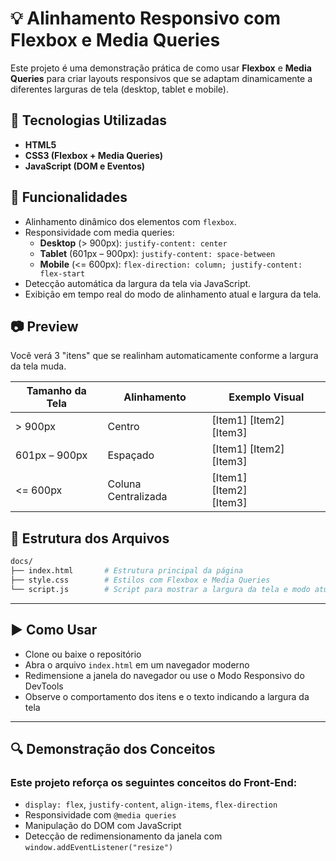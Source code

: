 # 💡 Alinhamento Responsivo com Flexbox e Media Queries

Este projeto é uma demonstração prática de como usar **Flexbox** e **Media Queries** para criar layouts responsivos que se adaptam dinamicamente a diferentes larguras de tela (desktop, tablet e mobile).

## 🧩 Tecnologias Utilizadas

- **HTML5**
- **CSS3 (Flexbox + Media Queries)**
- **JavaScript (DOM e Eventos)**

## 📱 Funcionalidades

- Alinhamento dinâmico dos elementos com `flexbox`.
- Responsividade com media queries:
  - **Desktop** (> 900px): `justify-content: center`
  - **Tablet** (601px – 900px): `justify-content: space-between`
  - **Mobile** (<= 600px): `flex-direction: column; justify-content: flex-start`
- Detecção automática da largura da tela via JavaScript.
- Exibição em tempo real do modo de alinhamento atual e largura da tela.

## 📷 Preview

Você verá 3 "itens" que se realinham automaticamente conforme a largura da tela muda.

| Tamanho da Tela | Alinhamento        | Exemplo Visual           |
|-----------------|--------------------|---------------------------|
| > 900px         | Centro             | [Item1] [Item2] [Item3]   |
| 601px – 900px   | Espaçado           | [Item1]     [Item2]     [Item3] |
| <= 600px        | Coluna Centralizada| [Item1] <br> [Item2] <br> [Item3] |

## 📂 Estrutura dos Arquivos

```bash
docs/  
├── index.html       # Estrutura principal da página
├── style.css        # Estilos com Flexbox e Media Queries
└── script.js        # Script para mostrar a largura da tela e modo atual
```

---

## ▶️ Como Usar

- Clone ou baixe o repositório
- Abra o arquivo `index.html` em um navegador moderno
- Redimensione a janela do navegador ou use o Modo Responsivo do DevTools
- Observe o comportamento dos itens e o texto indicando a largura da tela

---

## 🔍 Demonstração dos Conceitos
### Este projeto reforça os seguintes conceitos do Front-End:
- `display: flex`, `justify-content`, `align-items`, `flex-direction`
- Responsividade com `@media queries`
- Manipulação do DOM com JavaScript
- Detecção de redimensionamento da janela com `window.addEventListener("resize")`
